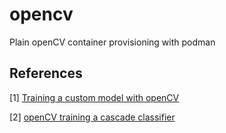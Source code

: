 # opencv
Plain openCV container provisioning with podman


## References

[1] [Training a custom model with openCV](https://www.codeproject.com/Articles/5270244/Training-a-Custom-Model-with-OpenCV-and-ImageAI)

[2] [openCV training a cascade classifier](https://www.youtube.com/watch?v=XrCAvs9AePM)
